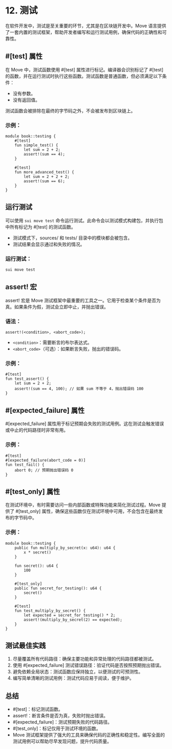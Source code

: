 # 12. 测试

在软件开发中，测试是至关重要的环节，尤其是在区块链开发中。Move 语言提供了一套内置的测试框架，帮助开发者编写和运行测试用例，确保代码的正确性和可靠性。

## #[test] 属性

在 Move 中，测试函数使用 #[test] 属性进行标记。编译器会识别标记了 #[test] 的函数，并在运行测试时执行这些函数。测试函数是普通函数，但必须满足以下条件：
- 没有参数。
- 没有返回值。

测试函数会被排除在最终的字节码之外，不会被发布到区块链上。

### 示例：

```move
module book::testing {
    #[test]
    fun simple_test() {
        let sum = 2 + 2;
        assert!(sum == 4);
    }

    #[test]
    fun more_advanced_test() {
        let sum = 2 + 2 + 2;
        assert!(sum == 6); 
    }
}
```

## 运行测试

可以使用 `sui move test` 命令运行测试。此命令会以测试模式构建包，并执行包中所有标记为 #[test] 的测试函数。
- 测试模式下，sources/ 和 tests/ 目录中的模块都会被包含。
- 测试结果会显示通过和失败的情况。

### 运行测试：

```sh
sui move test
```

## assert! 宏

assert! 宏是 Move 测试框架中最重要的工具之一。它用于检查某个条件是否为真。如果条件为假，测试会立即中止，并抛出错误。

### 语法：

```move
assert!(<condition>, <abort_code>);
```

- `<condition>`：需要断言的布尔表达式。
- `<abort_code>`（可选）：如果断言失败，抛出的错误码。

### 示例：

```move
#[test]
fun test_assert() {
    let sum = 2 + 2;
    assert!(sum == 4, 100); // 如果 sum 不等于 4，抛出错误码 100
}
```

## #[expected_failure] 属性

#[expected_failure] 属性用于标记预期会失败的测试用例。这在测试会触发错误或中止的代码路径时非常有用。

### 示例：

```move
#[test]
#[expected_failure(abort_code = 0)]
fun test_fail() {
    abort 0; // 预期抛出错误码 0
}
```

## #[test_only] 属性

在测试环境中，有时需要访问一些内部函数或特殊功能来简化测试过程。Move 提供了 #[test_only] 属性，确保这些函数仅在测试环境中可用，不会包含在最终发布的字节码中。

### 示例：

```move
module book::testing {
    public fun multiply_by_secret(x: u64): u64 {
        x * secret()
    }

    fun secret(): u64 {
        100
    }

    #[test_only]
    public fun secret_for_testing(): u64 {
        secret()
    }

    #[test]
    fun test_multiply_by_secret() {
        let expected = secret_for_testing() * 2;
        assert!(multiply_by_secret(2) == expected);
    }
}
```

## 测试最佳实践

1. 尽量覆盖所有代码路径：确保主要功能和异常处理的代码路径都被测试。
2. 使用 #[expected_failure] 测试错误路径：验证代码是否按照预期抛出错误。
3. 避免依赖全局状态：测试函数应保持独立，以便测试的可预测性。
4. 编写简单清晰的测试用例：测试代码应易于阅读，便于维护。

## 总结

- #[test]：标记测试函数。
- assert!：断言条件是否为真，失败时抛出错误。
- #[expected_failure]：测试预期失败的代码路径。
- #[test_only]：标记仅用于测试环境的函数。
- Move 测试框架提供了强大的工具来确保代码的正确性和稳定性。编写全面的测试用例可以帮助尽早发现问题，提升代码质量。

